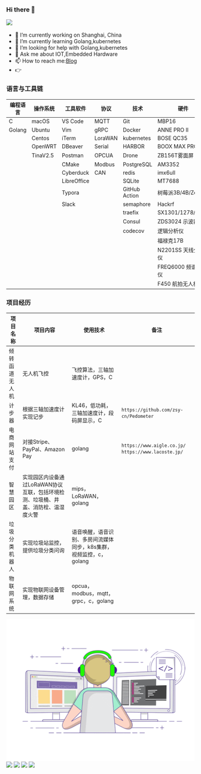 ### Hi there 👋

![](https://visitor-badge.glitch.me/badge?page_id=zsy-cn.readme)

- 🔭 I’m currently working on Shanghai, China
- 🌱 I’m currently learning Golang,kubernetes
- 🤔 I’m looking for help with Golang,kubernetes
- 💬 Ask me about IOT,Embedded Hardware
- 📫 How to reach me:[Blog](https://zsy-cn.github.io/)
- 👉

### 语言与工具链

| 编程语言 | 操作系统 | 工具软件    | 协议    | 技术          | 硬件                |
| -------- | -------- | ----------- | ------- | ------------- | ------------------- |
| C        | macOS    | VS Code     | MQTT    | Git           | MBP16               |
| Golang   | Ubuntu   | Vim         | gRPC    | Docker        | ANNE PRO II         |
|          | Centos   | iTerm       | LoraWAN | kubernetes    | BOSE QC35           |
|          | OpenWRT  | DBeaver     | Serial  | HARBOR        | BOOX MAX PRO2       |
|          | TinaV2.5 | Postman     | OPCUA   | Drone         | ZB156T雾面屏        |
|          |          | CMake       | Modbus  | PostgreSQL    | AM3352              |
|          |          | Cyberduck   | CAN     | redis         | imx6ull             |
|          |          | LibreOffice |         | SQLite        | MT7688              |
|          |          | Typora      |         | GitHub Action | 树莓派3B/4B/Zero    |
|          |          | Slack       |         | semaphore     | Hackrf              |
|          |          |             |         | traefix       | SX1301/1278/1280    |
|          |          |             |         | Consul        | ZDS3024 示波器      |
|          |          |             |         | codecov       | 逻辑分析仪          |
|          |          |             |         |               | 福禄克17B           |
|          |          |             |         |               | N2201SS 天线分析仪  |
|          |          |             |         |               | FREQ6000 频谱分析仪 |
|          |          |             |         |               | F450 航拍无人机     |

### 项目经历

| 项目名称       | 项目内容                                                                          | 使用技术                                                           | 备注                                                          |
| -------------- | --------------------------------------------------------------------------------- | ------------------------------------------------------------------ | ------------------------------------------------------------- |
| 倾转函道无人机 | 无人机飞控                                                                        | 飞控算法，三轴加速度计，GPS，C                                     |                                                               |
| 计步器         | 根据三轴加速度计实现记步                                                          | KL46，低功耗，三轴加速度计，段码屏显示，C                          | `https://github.com/zsy-cn/Pedometer`                       |
| 电商网站支付   | 对接Stripe、PayPal、Amazon Pay                                                    | golang                                                             | `https://www.aigle.co.jp/` `https://www.lacoste.jp/`|
| 智慧园区       | 实现园区内设备通过LoRaWAN协议互联，包括环境检测、垃圾桶、井盖、消防栓、温湿度火警 | mips，LoRaWAN，golang                                              |                                                               |
| 垃圾分类机器人 | 实现垃圾站监控，提供垃圾分类问询                                                  | 语音唤醒，语音识别、多房间流媒体同步，k8s集群，视频监控，c，golang |                                                               |
| 物联网系统     | 实现物联网设备管理，数据存储                                                      | opcua，modbus，mqtt，grpc，c，golang                               |                                                               |

<img align="center" src="https://raw.githubusercontent.com/zsy-cn/zsy-cn/main/developer.gif"/>

<img align="center" src="https://github-profile-trophy.vercel.app/?username=zsy-cn&title=MultipleLang,Star,Follower,Commit,Issue" style="max-width:100%;">

<img align="center" src="https://github-readme-stats.vercel.app/api?username=zsy-cn&count_private=true&show_icons=true&include_all_commits=true&theme=tokyonight"/>

<img align="center" src="https://github-readme-stats.vercel.app/api/top-langs/?username=zsy-cn&theme=tokyonight&layout=compact" />

<a href="https://github.com/zsy-cn/English">
  <img align="center" src="https://github-readme-stats.vercel.app/api/pin/?username=zsy-cn&repo=English&theme=tokyonight" />
</a>
